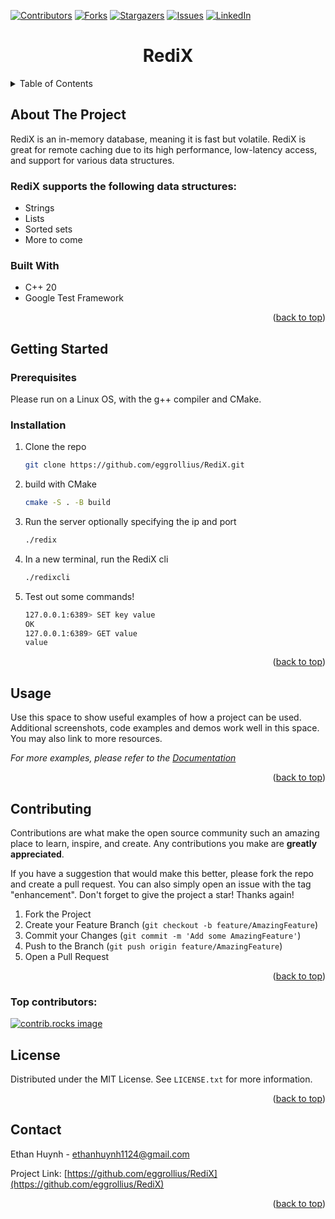 <a id="readme-top"></a>

[![Contributors][contributors-shield]][contributors-url]
[![Forks][forks-shield]][forks-url]
[![Stargazers][stars-shield]][stars-url]
[![Issues][issues-shield]][issues-url]
[![LinkedIn][linkedin-shield]][linkedin-url]

<h1 align="center">RediX</h3>

<!-- TABLE OF CONTENTS -->
<details>
  <summary>Table of Contents</summary>
  <ol>
    <li>
      <a href="#about-the-project">About The Project</a>
      <ul>
        <li><a href="#RediX-data-structures">RediX Data Structrues</a></li>
        <li><a href="#built-with">Built With</a></li>
      </ul>
    </li>
    <li>
      <a href="#getting-started">Getting Started</a>
      <ul>
        <li><a href="#prerequisites">Prerequisites</a></li>
        <li><a href="#installation">Installation</a></li>
      </ul>
    </li>
    <li><a href="#contributing">Contributing</a></li>
    <li><a href="#license">License</a></li>
    <li><a href="#contact">Contact</a></li>
  </ol>
</details>



<!-- ABOUT THE PROJECT -->
## About The Project
RediX is an in-memory database, meaning it is fast but volatile. RediX is great for remote caching due to its high performance, low-latency access, and support for various data structures.

### RediX supports the following data structures:

* Strings
* Lists
* Sorted sets
* More to come

### Built With

* C++ 20
* Google Test Framework

<p align="right">(<a href="#readme-top">back to top</a>)</p>



<!-- GETTING STARTED -->
## Getting Started
### Prerequisites
Please run on a Linux OS, with the g++ compiler and CMake.
### Installation
1. Clone the repo
   ```sh
   git clone https://github.com/eggrollius/RediX.git
   ```
2. build with CMake
   ```sh
   cmake -S . -B build
   ```
3. Run the server optionally specifying the ip and port
    ```sh
    ./redix
    ```
4. In a new terminal, run the RediX cli
   ```sh
   ./redixcli
   ```
5. Test out some commands!
    ``` sh
    127.0.0.1:6389> SET key value
    OK
    127.0.0.1:6389> GET value
    value
    ```

<p align="right">(<a href="#readme-top">back to top</a>)</p>



<!-- USAGE EXAMPLES -->
## Usage

Use this space to show useful examples of how a project can be used. Additional screenshots, code examples and demos work well in this space. You may also link to more resources.

_For more examples, please refer to the [Documentation](https://example.com)_

<p align="right">(<a href="#readme-top">back to top</a>)</p>



<!-- ROADMAP -->
<!--
## Roadmap

- [ ] Feature 1
- [ ] Feature 2
- [ ] Feature 3
    - [ ] Nested Feature

See the [open issues](https://github.com/eggrollius/RediX/issues) for a full list of proposed features (and known issues).

<p align="right">(<a href="#readme-top">back to top</a>)</p>
-->


<!-- CONTRIBUTING -->
## Contributing

Contributions are what make the open source community such an amazing place to learn, inspire, and create. Any contributions you make are **greatly appreciated**.

If you have a suggestion that would make this better, please fork the repo and create a pull request. You can also simply open an issue with the tag "enhancement".
Don't forget to give the project a star! Thanks again!

1. Fork the Project
2. Create your Feature Branch (`git checkout -b feature/AmazingFeature`)
3. Commit your Changes (`git commit -m 'Add some AmazingFeature'`)
4. Push to the Branch (`git push origin feature/AmazingFeature`)
5. Open a Pull Request

<p align="right">(<a href="#readme-top">back to top</a>)</p>

### Top contributors:

<a href="https://github.com/eggrollius/RediX/graphs/contributors">
  <img src="https://contrib.rocks/image?repo=eggrollius/RediX" alt="contrib.rocks image" />
</a>



<!-- LICENSE -->
## License

Distributed under the MIT License. See `LICENSE.txt` for more information.

<p align="right">(<a href="#readme-top">back to top</a>)</p>



<!-- CONTACT -->
## Contact

Ethan Huynh - ethanhuynh1124@gmail.com

Project Link: [https://github.com/eggrollius/RediX](https://github.com/eggrollius/RediX)

<p align="right">(<a href="#readme-top">back to top</a>)</p>

<!-- MARKDOWN LINKS & IMAGES -->
<!-- https://www.markdownguide.org/basic-syntax/#reference-style-links -->
[contributors-shield]: https://img.shields.io/github/contributors/eggrollius/RediX.svg?style=for-the-badge
[contributors-url]: https://github.com/eggrollius/RediX/graphs/contributors
[forks-shield]: https://img.shields.io/github/forks/eggrollius/RediX.svg?style=for-the-badge
[forks-url]: https://github.com/eggrollius/RediX/network/members
[stars-shield]: https://img.shields.io/github/stars/eggrollius/RediX.svg?style=for-the-badge
[stars-url]: https://github.com/eggrollius/RediX/stargazers
[issues-shield]: https://img.shields.io/github/issues/eggrollius/RediX.svg?style=for-the-badge
[issues-url]: https://github.com/eggrollius/RediX/issues
[linkedin-shield]: https://img.shields.io/badge/-LinkedIn-black.svg?style=for-the-badge&logo=linkedin&colorB=555
[linkedin-url]: https://linkedin.com/in/ethanthuynh
[product-screenshot]: images/screenshot.png